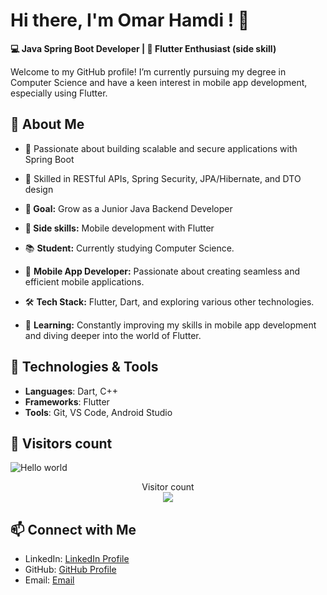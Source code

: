 # Hi there, I'm Omar Hamdi ! 👋

 **💻 Java Spring Boot Developer | 📱 Flutter Enthusiast (side skill)**

Welcome to my GitHub profile! I’m currently pursuing my degree in Computer Science and have a keen interest in mobile app development, especially using Flutter.

## 🚀 About Me

- 🌱 Passionate about building scalable and secure applications with Spring Boot

- 💼 Skilled in RESTful APIs, Spring Security, JPA/Hibernate, and DTO design

- **🎯 Goal:** Grow as a Junior Java Backend Developer

- **📱 Side skills:** Mobile development with Flutter

- 📚 **Student:** Currently studying Computer Science.
- 📱 **Mobile App Developer:** Passionate about creating seamless and efficient mobile applications.
- 🛠️ **Tech Stack:** Flutter, Dart, and exploring various other technologies.
- 🌱 **Learning:** Constantly improving my skills in mobile app development and diving deeper into the world of Flutter.

<!-- ## 🛠️ Projects

### News Application
A news application developed using Flutter, where I gained extensive experience in:
- **API Integration**: Using the Dio package.
- **Asynchronous Programming**: Ensuring smooth user experiences.
- **JSON Data Handling**: Parsing and manipulating JSON data.
- **Utilizing Flutter Packages**: Including `webview_flutter`.

Check out the project [here](https://github.com/your-github-username/your-repository-name). -->

## 🔧 Technologies & Tools

- **Languages**: Dart, C++
- **Frameworks**: Flutter
- **Tools**: Git, VS Code, Android Studio

## 🚀 Visitors count
<img src="https://raw.githubusercontent.com/sagar-viradiya/sagar-viradiya/master/resources/banner.png" alt="Hello world">

<p align="center"> 
  Visitor count<br>
  <img src="https://profile-counter.glitch.me/OmarHamdi11/count.svg" />
</p>

## 📫 Connect with Me

- LinkedIn: [LinkedIn Profile](https://www.linkedin.com/in/omar-ellafy?utm_source=share&utm_campaign=share_via&utm_content=profile&utm_medium=android_app)
- GitHub: [GitHub Profile](https://github.com/OmarHamdi11)
- Email: [Email](mailto:omarellafy1@gmail.com)

<!-- ## 🌟 GitHub Stats

![Your GitHub Stats](https://github-readme-stats.vercel.app/api?username=your-github-username&show_icons=true&theme=radical)   -->


<!---
OmarHamdi11/OmarHamdi11 is a ✨ special ✨ repository because its `README.md` (this file) appears on your GitHub profile.
You can click the Preview link to take a look at your changes.
--->
